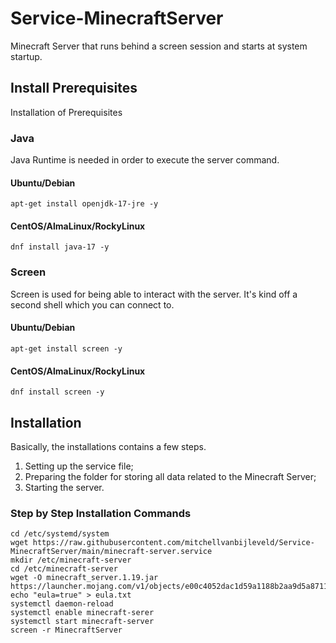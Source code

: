 # Service-MinecraftServer
Minecraft Server that runs behind a screen session and starts at system startup.

## Install Prerequisites
Installation of Prerequisites

### Java
Java Runtime is needed in order to execute the server command.

#### Ubuntu/Debian
`apt-get install openjdk-17-jre -y`

#### CentOS/AlmaLinux/RockyLinux
`dnf install java-17 -y`

### Screen
Screen is used for being able to interact with the server. It's kind off a second shell which you can connect to.

#### Ubuntu/Debian
`apt-get install screen -y`

#### CentOS/AlmaLinux/RockyLinux
`dnf install screen -y`

## Installation
Basically, the installations contains a few steps.
1. Setting up the service file;
2. Preparing the folder for storing all data related to the Minecraft Server;
3. Starting the server.

### Step by Step Installation Commands
```
cd /etc/systemd/system
wget https://raw.githubusercontent.com/mitchellvanbijleveld/Service-MinecraftServer/main/minecraft-server.service
mkdir /etc/minecraft-server
cd /etc/minecraft-server
wget -O minecraft_server.1.19.jar https://launcher.mojang.com/v1/objects/e00c4052dac1d59a1188b2aa9d5a87113aaf1122/server.jar
echo "eula=true" > eula.txt
systemctl daemon-reload
systemctl enable minecraft-serer
systemctl start minecraft-server
screen -r MinecraftServer
```
